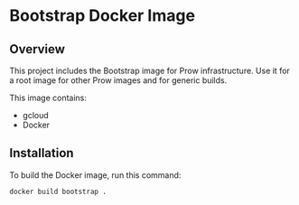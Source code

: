 # Bootstrap Docker Image

## Overview

This project includes the Bootstrap image for Prow infrastructure. Use it for a root image for other Prow images and for generic builds.

This image contains:

- gcloud
- Docker

## Installation

To build the Docker image, run this command:

```bash
docker build bootstrap .
```
